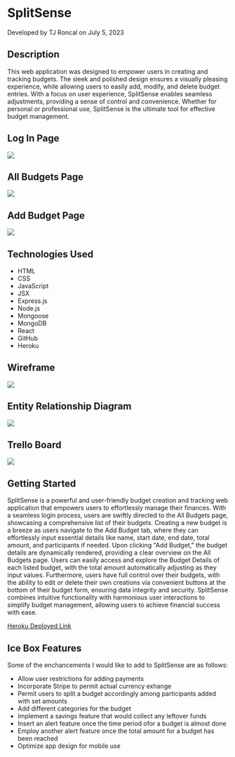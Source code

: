 # SplitSense
Developed by TJ Roncal on July 5, 2023

## Description
This web application was designed to empower users in creating and tracking budgets. The sleek and polished design ensures a visually pleasing experience, while allowing users to easily add, modify, and delete budget entries. With a focus on user experience, SplitSense enables seamless adjustments, providing a sense of control and convenience. Whether for personal or professional use, SplitSense is the ultimate tool for effective budget management.   

## Log In Page
![](https://github.com/gambitpolizei-ga/split-sense/assets/129716310/cd3acc13-5184-4384-afd1-ce6f4a0e16f3)

## All Budgets Page
![](https://github.com/gambitpolizei-ga/split-sense/assets/129716310/759a2290-ca24-457f-a6fb-f49780d6efc6)

## Add Budget Page
![](https://github.com/gambitpolizei-ga/split-sense/assets/129716310/a045d957-dabc-41d3-b149-cf5341868a98)

## Technologies Used
* HTML
* CSS
* JavaScript
* JSX
* Express.js
* Node.js
* Mongoose
* MongoDB
* React
* GitHub
* Heroku

## Wireframe
![](https://github.com/gambitpolizei-ga/split-sense/assets/129716310/3af8537f-d10c-4dd3-92a2-490b37bb7804)

## Entity Relationship Diagram
![](https://github.com/gambitpolizei-ga/split-sense/assets/129716310/cda808d4-dce1-4d61-a252-826e11b691d2)

## Trello Board
![](https://github.com/gambitpolizei-ga/split-sense/assets/129716310/d13bf152-a824-4672-9186-648cad15a2b5)

## Getting Started
SplitSense is a powerful and user-friendly budget creation and tracking web application that empowers users to effortlessly manage their finances. With a seamless login process, users are swiftly directed to the All Budgets page, showcasing a comprehensive list of their budgets. Creating a new budget is a breeze as users navigate to the Add Budget tab, where they can effortlessly input essential details like name, start date, end date, total amount, and participants if needed. Upon clicking "Add Budget," the budget details are dynamically rendered, providing a clear overview on the All Budgets page. Users can easily access and explore the Budget Details of each listed budget, with the total amount automatically adjusting as they input values. Furthermore, users have full control over their budgets, with the ability to edit or delete their own creations via convenient buttons at the bottom of their budget form, ensuring data integrity and security. SplitSense combines intuitive functionality with harmonious user interactions to simplify budget management, allowing users to achieve financial success with ease.

[Heroku Deployed Link](https://splitsense-f18fcc040e0c.herokuapp.com/)

## Ice Box Features
Some of the enchancements I would like to add to SplitSense are as follows:
* Allow user restrictions for adding payments
* Incorporate Stripe to permit actual currency exhange
* Permit users to split a budget accordingly among participants added with set amounts
* Add different categories for the budget
* Implement a savings feature that would collect any leftover funds
* Insert an alert feature once the time period ofor a budget is almost done
* Employ another alert feature once the total amount for a budget has been reached
* Optimize app design for mobile use
